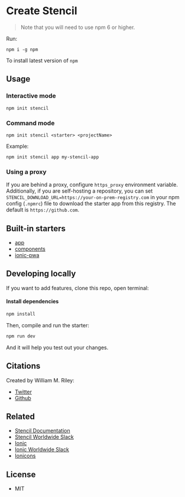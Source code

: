 # Create Stencil

> Note that you will need to use npm 6 or higher.

Run:

```
npm i -g npm
```

To install latest version of `npm`

## Usage


### Interactive mode

```
npm init stencil
```

### Command mode

```
npm init stencil <starter> <projectName>
```

Example:

```
npm init stencil app my-stencil-app
```

### Using a proxy

If you are behind a proxy, configure `https_proxy` environment variable. Additionally, if you are self-hosting a repository, you can set `STENCIL_DOWNLOAD_URL=https://your-on-prem-registry.com` in your npm config (`.npmrc`) file to download the starter app from this registry. The default is `https://github.com`.

## Built-in starters

- [app](https://github.com/ionic-team/stencil-app-starter)
- [components](https://github.com/ionic-team/stencil-component-starter)
- [ionic-pwa](https://github.com/ionic-team/ionic-pwa-toolkit)

## Developing locally

If you want to add features, clone this repo, open terminal:

#### Install dependencies

```bash
npm install
```

Then, compile and run the starter:

```bash
npm run dev
```

And it will help you test out your changes.


## Citations

Created by William M. Riley:
* [Twitter](https://twitter.com/splitinfinities)
* [Github](https://github.com/splitinfinities)


## Related

* [Stencil Documentation](https://stenciljs.com/)
* [Stencil Worldwide Slack](https://stencil-worldwide.slack.com)
* [Ionic](https://ionicframework.com/)
* [Ionic Worldwide Slack](http://ionicworldwide.herokuapp.com/)
* [Ionicons](http://ionicons.com/)


## License
* MIT
